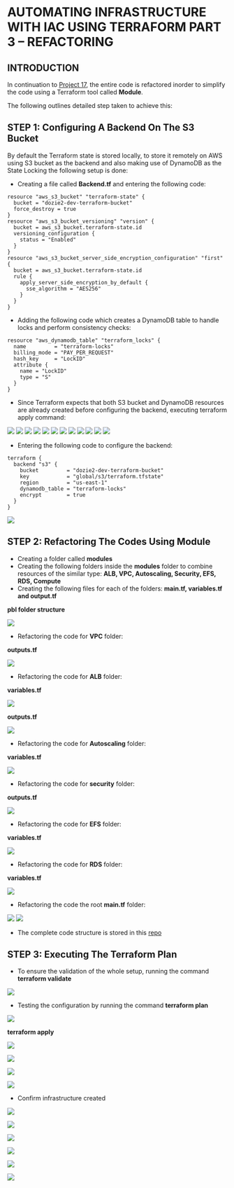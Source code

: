 # AUTOMATING INFRASTRUCTURE WITH IAC USING TERRAFORM PART 3 – REFACTORING
## INTRODUCTION
In continuation to [Project 17](https://github.com/nicedozie4u/Project17/blob/main/project17.md), the entire code is refactored inorder to simplify the code using a Terraform tool called **Module**.

The following outlines detailed step taken to achieve this:

## STEP 1: Configuring A Backend On The S3 Bucket
By default the Terraform state is stored locally, to store it remotely on AWS using S3 bucket as the backend and also making use of DynamoDB as the State Locking the following setup is done:
- Creating a file called **Backend.tf** and entering the following code:
```
resource "aws_s3_bucket" "terraform-state" {
  bucket = "dozie2-dev-terraform-bucket"
  force_destroy = true
}
resource "aws_s3_bucket_versioning" "version" {
  bucket = aws_s3_bucket.terraform-state.id
  versioning_configuration {
    status = "Enabled"
  }
}
resource "aws_s3_bucket_server_side_encryption_configuration" "first" {
  bucket = aws_s3_bucket.terraform-state.id
  rule {
    apply_server_side_encryption_by_default {
      sse_algorithm = "AES256"
    }
  }
}
```
- Adding the following code which creates a DynamoDB table to handle locks and perform consistency checks:
```
resource "aws_dynamodb_table" "terraform_locks" {
  name         = "terraform-locks"
  billing_mode = "PAY_PER_REQUEST"
  hash_key     = "LockID"
  attribute {
    name = "LockID"
    type = "S"
  }
}
```
- Since Terraform expects that both S3 bucket and DynamoDB resources are already created before configuring the backend, executing terraform apply command:

![](./images/terraform%20init.png)
![](./images/terraform%20plan01.png)
![](./images/terraform%20plan02.png)
![](./images/terraform%20plan03.png)
![](./images/terraform%20plan04.png)
![](./images/terraform%20plan05.png)
![](./images/terraform%20plan06.png)
![](./images/terraform%20plan07.png)
![](./images/terraform%20plan08.png)
![](./images/terraform%20plan09.png)
![](./images/terraform%20plan10.png)
![](./images/terraform%20plan11.png)


- Entering the following code to configure the backend:
```
terraform {
  backend "s3" {
    bucket         = "dozie2-dev-terraform-bucket"
    key            = "global/s3/terraform.tfstate"
    region         = "us-east-1"
    dynamodb_table = "terraform-locks"
    encrypt        = true
  }
}
```

![](./images/create%20backend%20file.png)

## STEP 2: Refactoring The Codes Using Module

- Creating a folder called **modules**
- Creating the following folders inside the **modules** folder to combine resources of the similar type: **ALB, VPC, Autoscaling, Security, EFS, RDS, Compute**
- Creating the following files for each of the folders: **main.tf, variables.tf and output.tf**

**pbl folder structure**

![](./images/module00.png)

- Refactoring the code for **VPC** folder:

**outputs.tf**

![](./images/vpc%20output.png)

- Refactoring the code for **ALB** folder:

**variables.tf**

![](./images/alb%20variables.png)

**outputs.tf**

![](./images/alb%20outputs.png)

- Refactoring the code for **Autoscaling** folder:

**variables.tf**

![](./images/autoscaling%20variables.png)

- Refactoring the code for **security** folder:

**outputs.tf**

![](./images/security%20outputs.png)

- Refactoring the code for **EFS** folder:

**variables.tf**

![](./images/efs%20variables.png)

- Refactoring the code for **RDS** folder:

**variables.tf**

![](./images/rds%20variables.png)

- Refactoring the code the root **main.tf** folder:

![](./images/root%20main.png)
![](./images/root%20main02.png)

- The complete code structure is stored in this [repo](https://github.com/nicedozie4u/PBL-project-18)

## STEP 3: Executing The Terraform Plan

- To ensure the validation of the whole setup, running the command **terraform validate**

![](./images/terraform%20validate.png)

- Testing the configuration by running the command **terraform plan**

![](./images/terraform%20plan11.png)

**terraform apply**

![](./images/terraform%20apply00.png)

![](./images/terraform%20apply01.png)

![](./images/terraform%20apply03.png)

![](./images/terraform%20apply%20complete.png)

- Confirm infrastructure created 

![](./images/ec2-instances.png)

![](./images/sg.png)

![](./images/vpc.png)

![](./images/subnets.png)

![](./images/rtb.png)

![](./images/)